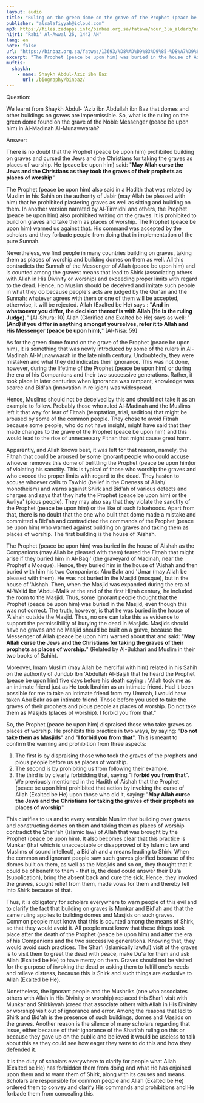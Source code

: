 ```yaml
---
layout: audio
title: "Ruling on the green dome on the grave of the Prophet (peace be upon him)"
publisher: "alsalafiyyah@icloud.com"
mp3: https://files.zadapps.info/binbaz.org.sa/fatawa/nour_3la_aldarb/nour_667/nour_66701.mp3
hijri: "Rabi' Al-Awwal 26, 1442 AH"
lang: en
note: false
url: "https://binbaz.org.sa/fatwas/13693/%D8%AD%D9%83%D9%85-%D8%A7%D9%84%D9%82%D8%A8%D8%A9-%D8%A7%D9%84%D8%AA%D9%8A-%D8%B9%D9%84%D9%89-%D9%82%D8%A8%D8%B1-%D8%A7%D9%84%D8%B1%D8%B3%D9%88%D9%84-%EF%B7%BA"
excerpt: "The Prophet (peace be upon him) was buried in the house of Aishah as the Companions (may Allah be pleased with them) feared the Fitnah that might arise if they buried him in Al-Baqi' (the graveyard of Madinah, near the Prophet's Mosque). Hence, they buried him in the house of 'Aishah and then buried with him his two Companions: Abu Bakr and 'Umar (may Allah be pleased with them). He was not buried in the Masjid (mosque), but in the house of 'Aishah. Then, when the Masjid was expanded during the era of Al-Walid Ibn 'Abdul-Malik at the end of the first Hijrah century, he included the room to the Masjid."
muftis:
  shaykh: 
    - name: Shaykh Abdul-Aziz ibn Baz
      url: /biography/binbaz/
---
```


Question:

We learnt from Shaykh Abdul- 'Aziz ibn Abdullah ibn Baz that domes and other buildings on graves are impermissible. So, what is the ruling on the green dome found on the grave of the Noble Messenger (peace be upon him) in Al-Madinah Al-Munawwarah? 

Answer:

There is no doubt that the Prophet (peace be upon him) prohibited building on graves and cursed the Jews and the Christians for taking the graves as places of worship. He (peace be upon him) said: "**May Allah curse the Jews and the Christians as they took the graves of their prophets as places of worship**" 

The Prophet (peace be upon him) also said in a Hadith that was related by Muslim in his Sahih on the authority of Jabir (may Allah be pleased with him) that he prohibited plastering graves as well as sitting and building on them. In another version narrated by Al-Tirmidhi and others, the Prophet (peace be upon him) also prohibited writing on the graves. It is prohibited to build on graves and take them as places of worship. The Prophet (peace be upon him) warned us against that. His command was accepted by the scholars and they forbade people from doing that in implementation of the pure Sunnah. 

Nevertheless, we find people in many countries building on graves, taking them as places of worship and building domes on them as well. All this contradicts the Sunnah of the Messenger of Allah (peace be upon him) and is counted among the gravest means that lead to Shirk (associating others with Allah in His Divinity or worship) and exceeding proper limits with regard to the dead. Hence, no Muslim should be deceived and imitate such people in what they do because people's acts are judged by the Qur'an and the Sunnah; whatever agrees with them or one of them will be accepted, otherwise, it will be rejected. Allah (Exalted be He) says : "**And in whatsoever you differ, the decision thereof is with Allah (He is the ruling Judge).**" [Al-Shura: 10] Allah (Glorified and Exalted be He) says as well: "**(And) if you differ in anything amongst yourselves, refer it to Allah and His Messenger (peace be upon him),**" [Al-Nisa: 59]

As for the green dome found on the grave of the Prophet (peace be upon him), it is something that was newly introduced by some of the rulers in Al-Madinah Al-Munawwarah in the late ninth century. Undoubtedly, they were mistaken and what they did indicates their ignorance. This was not done, however, during the lifetime of the Prophet (peace be upon him) or during the era of his Companions and their two successive generations. Rather, it took place in later centuries when ignorance was rampant, knowledge was scarce and Bid'ah (innovation in religion) was widespread. 

Hence, Muslims should not be deceived by this and should not take it as an example to follow. Probably those who ruled Al-Madinah and the Muslims left it that way for fear of Fitnah (temptation, trial, sedition) that might be aroused by some of the common people. They chose to avoid Fitnah because some people, who do not have insight, might have said that they made changes to the grave of the Prophet (peace be upon him) and this would lead to the rise of unnecessary Fitnah that might cause great harm. 

Apparently, and Allah knows best, it was left for that reason, namely, the Fitnah that could be aroused by some ignorant people who could accuse whoever removes this dome of belittling the Prophet (peace be upon him)or of violating his sanctity. This is typical of those who worship the graves and who exceed the proper limits with regard to the dead. They hasten to accuse whoever calls to Tawhid (belief in the Oneness of Allah/ monotheism) and warns against Shirk and Bid'ah of various defects and charges and says that they hate the Prophet (peace be upon him) or the Awliya' (pious people). They may also say that they violate the sanctity of the Prophet (peace be upon him) or the like of such falsehoods. Apart from that, there is no doubt that the one who built that dome made a mistake and committed a Bid'ah and contradicted the commands of the Prophet (peace be upon him) who warned against building on graves and taking them as places of worship. The first building is the house of 'Aishah. 

The Prophet (peace be upon him) was buried in the house of Aishah as the Companions (may Allah be pleased with them) feared the Fitnah that might arise if they buried him in Al-Baqi' (the graveyard of Madinah, near the Prophet's Mosque). Hence, they buried him in the house of 'Aishah and then buried with him his two Companions: Abu Bakr and 'Umar (may Allah be pleased with them). He was not buried in the Masjid (mosque), but in the house of 'Aishah. Then, when the Masjid was expanded during the era of Al-Walid Ibn 'Abdul-Malik at the end of the first Hijrah century, he included the room to the Masjid. Thus, some ignorant people thought that the Prophet (peace be upon him) was buried in the Masjid, even though this was not correct. The truth, however, is that he was buried in the house of 'Aishah outside the Masjid. Thus, no one can take this as evidence to support the permissibility of burying the dead in Masjids. Masjids should have no graves and no Masjid should be built on a grave, because the Messenger of Allah (peace be upon him) warned about that and said: "**May Allah curse the Jews and the Christians for taking the graves of their prophets as places of worship.**" (Related by Al-Bukhari and Muslim in their two books of Sahih). 

Moreover, Imam Muslim (may Allah be merciful with him) related in his Sahih on the authority of Jundub Ibn 'Abdullah Al-Bajali that he heard the Prophet (peace be upon him) five days before his death saying : "Allah took me as an intimate friend just as He took Ibrahim as an intimate friend. Had it been possible for me to take an intimate friend from my Ummah, I would have taken Abu Bakr as an intimate friend. Those before you used to take the graves of their prophets and pious people as places of worship. Do not take them as Masjids (places of worship). I forbid you from that."

So, the Prophet (peace be upon him) dispraised those who take graves as places of worship. He prohibits this practice in two ways, by saying: "**Do not take them as Masjids**" and "**I forbid you from that**". This is meant to confirm the warning and prohibition from three aspects:

1. The first is by dispraising those who took the graves of the prophets and pious people before us as places of worship. 
2. The second is by prohibiting us from following their example. 
3. The third is by clearly forbidding that, saying "**I forbid you from that**". We previously mentioned in the Hadith of Aishah that the Prophet (peace be upon him) prohibited that action by invoking the curse of Allah (Exalted be He) upon those who did it, saying: "**May Allah curse the Jews and the Christians for taking the graves of their prophets as places of worship**" 

This clarifies to us and to every sensible Muslim that building over graves and constructing domes on them and taking them as places of worship contradict the Shari'ah (Islamic law) of Allah that was brought by the Prophet (peace be upon him). It also becomes clear that this practice is Munkar (that which is unacceptable or disapproved of by Islamic law and Muslims of sound intellect), a Bid'ah and a means leading to Shirk. When the common and ignorant people saw such graves glorified because of the domes built on them, as well as the Masjids and so on, they thought that it could be of benefit to them - that is, the dead could answer their Du'a (supplication), bring the absent back and cure the sick. Hence, they invoked the graves, sought relief from them, made vows for them and thereby fell into Shirk because of that. 

Thus, it is obligatory for scholars everywhere to warn people of this evil and to clarify the fact that building on graves is Munkar and Bid'ah and that the same ruling applies to building domes and Masjids on such graves. Common people must know that this is counted among the means of Shirk, so that they would avoid it. All people must know that these things took place after the death of the Prophet (peace be upon him) and after the era of his Companions and the two successive generations. Knowing that, they would avoid such practices. The Shar'i (Islamically lawful) visit of the graves is to visit them to greet the dead with peace, make Du'a for them and ask Allah (Exalted be He) to have mercy on them. Graves should not be visited for the purpose of invoking the dead or asking them to fulfill one's needs and relieve distress, because this is Shirk and such things are exclusive to Allah (Exalted be He). 

Nonetheless, the ignorant people and the Mushriks (one who associates others with Allah in His Divinity or worship) replaced this Shar'i visit with Munkar and Shirkiyyah (creed that associate others with Allah in His Divinity or worship) visit out of ignorance and error. Among the reasons that led to Shirk and Bid'ah is the presence of such buildings, domes and Masjids on the graves. Another reason is the silence of many scholars regarding that issue, either because of their ignorance of the Shari'ah ruling on this or because they gave up on the public and believed it would be useless to talk about this as they could see how eager they were to do this and how they defended it.

It is the duty of scholars everywhere to clarify for people what Allah (Exalted be He) has forbidden them from doing and what He has enjoined upon them and to warn them of Shirk, along with its causes and means. Scholars are responsible for common people and Allah (Exalted be He) ordered them to convey and clarify His commands and prohibitions and He forbade them from concealing this. 
